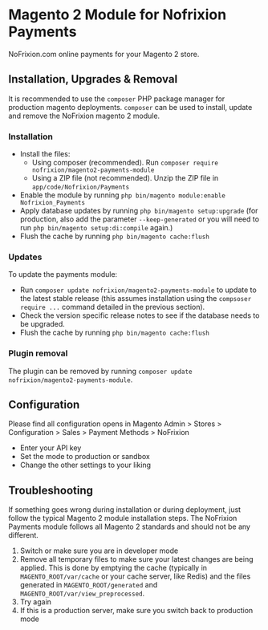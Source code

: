 # Magento 2 Module for Nofrixion Payments ##

NoFrixion.com online payments for your Magento 2 store.

## Installation, Upgrades & Removal ##

It is recommended to use the `composer` PHP package manager for production magento deployments. `composer` can be used to install, update and remove the NoFrixion magento 2 module.

### Installation ###

- Install the files:
  - Using composer (recommended). Run `composer require nofrixion/magento2-payments-module`
  - Using a ZIP file (not recommended). Unzip the ZIP file in `app/code/Nofrixion/Payments`
- Enable the module by running `php bin/magento module:enable Nofrixion_Payments`
- Apply database updates by running `php bin/magento setup:upgrade` (for production, also add the parameter `--keep-generated` or you will need to run `php bin/magento setup:di:compile` again.)
- Flush the cache by running `php bin/magento cache:flush`

### Updates ###

To update the payments module:

- Run `composer update nofrixion/magento2-payments-module` to update to the latest stable release (this assumes installation using the `compsoser require ...` command detailed in the previous section).
- Check the version specific release notes to see if the database needs to be upgraded.
- Flush the cache by running `php bin/magento cache:flush`

### Plugin removal ###

The plugin can be removed by running `composer update nofrixion/magento2-payments-module`.

## Configuration ##

Please find all configuration opens in Magento Admin > Stores > Configuration > Sales > Payment Methods > NoFrixion

- Enter your API key
- Set the mode to production or sandbox
- Change the other settings to your liking

## Troubleshooting ##

If something goes wrong during installation or during deployment, just follow the typical Magento 2 module installation steps. The NoFrixion Payments module follows all Magento 2 standards and should not be any different.

1. Switch or make sure you are in developer mode
2. Remove all temporary files to make sure your latest changes are being applied. This is done by emptying the cache (typically in `MAGENTO_ROOT/var/cache` or your cache server, like Redis) and the files generated in `MAGENTO_ROOT/generated` and `MAGENTO_ROOT/var/view_preprocessed`.
3. Try again
4. If this is a production server, make sure you switch back to production mode
